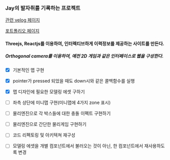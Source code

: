 ### Jay의 발자취를 기록하는 프로젝트

<a href="https://velog.io/@designc/series/%EC%95%97-Threejs-%EB%A5%BC-%EA%B3%B5%EB%B6%80%ED%95%B4%EB%B3%B4%EC%9E%90-%EC%8B%A4%EC%A0%84%ED%8E%B8">관련 velog 페이지</a>

<a href="https://jay-playground.netlify.app/">포트폴리오 페이지</a>

#### Threejs, Reactjs를 이용하여, 인터렉티브하게 이력정보를 제공하는 사이트를 만든다.

##### Orthogonal camera를 이용하여, 예전 2D 게임과 같은 인터페이스로 웹을 구성한다.

- [x] 기본적인 맵 구현
- [x] pointer가 pressed 되었을 때도 down시와 같은 콜백함수를 실행
- [x] 맵 디자인에 필요한 모델링 에셋 구하기
- [ ] 좌측 상단에 미니맵 구현(미니맵에 4가지 zone 표시)
- [ ] 물리엔진으로 각 박스들에 대한 충돌 이펙트 구현하기
- [ ] 물리엔진으로 간단한 물리게임 구현하기

- [ ] 코드 리펙토링 및 아키텍쳐 재구성
- [ ] 모델링 에셋을 개별 컴포넌트에서 불러오는 것이 아닌, 한 컴포넌트에서 재사용하도록 변경
